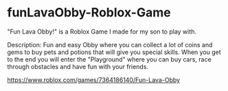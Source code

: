 # funLavaObby-Roblox-Game
"Fun Lava Obby!" is a Roblox Game I made for my son to play with.

Description:
Fun and easy Obby where you can collect a lot of coins and gems to buy pets and potions that will give you special skills. When you get to the end you will enter the "Playground" where you can buy cars, race through obstacles and have fun with your friends.

https://www.roblox.com/games/7364186140/Fun-Lava-Obby
